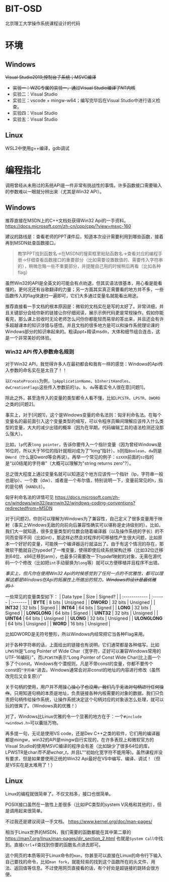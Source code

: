 # BIT-OSD
北京理工大学操作系统课程设计的代码

# 环境
## Windows
~~Visual Studio2019;控制台子系统；MSVC编译~~
* ~~实验一：WZC专属的实验一，通过Visual Studio编译了NT内核~~
* 实验二：Visual Studio
* 实验三：vscode + mingw-w64；编写完毕后在Visual Studio中进行语义检查。
* 实验四：Visual Studio
* 实验五：Visual Studio


## Linux
WSL2中使用g++编译，gdb调试

# 编程指北
调用曾经从未用过的系统API是一件非常有挑战性的事情。许多函数接口需要输入的参数难以一眼就分辨出来（尤其是Win32 API）。
## Windows
推荐直接在MSDN上的C++文档处获得Win32 Api的一手资料。https://docs.microsoft.com/zh-cn/cpp/cpp/?view=msvc-160

建议的路线是：查看老师的PPT课件后，知道本次设计需要利用到哪些函数，接着再到MSDN处查函数接口。

> 教学PPT找到函数名->在MSDN的搜索框里粘贴函数名->查看对应的编程手册->仔细查看函数接口的重要部分（比如需要设置数值的、需要传入字符串的），稍微忽略一些不重要部分，并提醒自己用的时候稍后再看（比如各种flag）

虽然Win32的API是全英文的可能会有点劝退，但其实语法很基本，用心看是能看懂的，更何况还有谷歌翻译的力量；另一方面其实真正需要看的地方并不多，一些函数传入的flag快速扫一遍即可，它们大多通过变量名就能看出用途。

推荐直接看一手文档的根本原因是：微软的文档实在是写的太好了。非常详细，并且关键部分会给你新的链接让你仔细阅读，展示示例代码更是常规操作。假如你能看完，那么课上验收时无论老师怎么问你你都能轻而易举的答出来，并且还会有许多超越课本的知识涉猎与感悟。并且文档的很多地方是可以和操作系统理论课的Windows部分的知识串起来的。粗读ppt+精读msdn，大体和细节组合连击，这是一个非常美妙的体验。

### Win32 API 传入参数命名规则
对于Win32 API，我觉得许多人在最初都会和我有一样的感觉：Windows的Api传入参数的命名实在是太丑了！！

以`CreateProcess`为例，`lpApplicationName`、`bInheritHandles`、`dwCreationFlags`这些传入参数前的`lp`、`b`、`dw`等着实令人很在意[问题1]。

除此之外，甚至连传入的变量的类型都令人看不懂，比如`LPCSTR`、`LPSTR`、`DWORD`之类的[问题2]。

事实上，对于[问题1]，这个是Windows变量的命名法则：匈牙利命名法。在每个变量名的最前面引入这个变量类型的缩写，可以令程序员瞬间理解应该传入什么类型的变量，大大的减少出错的概率（因为在早期，代码编辑工具的语法检测还没那么强大）。

比如，`lp`代表`long pointer`，告诉你要传入一个指针变量（因为曾经Windows是16位的，所以大于16位的指针就相对成为了“long”指针）、`b`则指`Boolean`、`dw`则是`DWord`（什么是Dword等会再说）。再举一个常见的例子：`szXXX`前面的`sz`指的是“以0结尾的字符串”（大概可以理解为"string returns zero"?）。

总之很大程度上通过变量名就可以知道这个地方应该传一个指针（lp，字符串一般也是lp）、一个数（dw）、或者是一个布尔值，特别说明一下，变量前常见的`h`，指的是句柄（`HANDLE`）。

匈牙利命名法的详情可见 https://docs.microsoft.com/zh-cn/windows/win32/learnwin32/windows-coding-conventions?redirectedfrom=MSDN

对于[问题2]，你则可以理解为Windows为了兼容性，自己定义了很多变量用于映射（事实上Windows无敌的向前向后兼容性确实可以堪称是史诗级别的）。比如，我们大一就知道，很多变量类型的位数会随着编译器（以及操作系统的字长）的不同而变得不同（比如int），那这样必然会对程序的可移植性产生很大问题，比如原本一个好好的变量，可能换一个编译器运行就溢出了。由于有这个情况的存在，那微软干脆就自己typedef了一堆变量，使得即使后续系统架构迁移（比如32位迁移到64位、x86迁移到arm），也最多只需要改一下typdef映射的对象，无需在源代码一个个修改（比如把`int`手动替换为`long`等）就可以方便移植并且程序不出错。

*事实上，但凡你在使用Win32 Api的时候感觉到了任何一点的不优雅性，都可以理解这都是Windows在Api的拓展性上所做出的努力。~~Windows的设计是最优雅的！~~*

一些常见的变量类型如下：
| Data type     | Size    | Signed?  |
| :------------ | :------ | :------- |
| **BYTE**      | 8 bits  | Unsigned |
| **DWORD**     | 32 bits | Unsigned |
| **INT32**     | 32 bits | Signed   |
| **INT64**     | 64 bits | Signed   |
| **LONG**      | 32 bits | Signed   |
| **LONGLONG**  | 64 bits | Signed   |
| **UINT32**    | 32 bits | Unsigned |
| **UINT64**    | 64 bits | Unsigned |
| **ULONG**     | 32 bits | Unsigned |
| **ULONGLONG** | 64 bits | Unsigned |
| **WORD**      | 16 bits | Unsigned |

比如DWORD是无符号整形，所以Windows内经常把它当各种Flag来用。

对于各种字符串的话，上面给出的链接也有说明，它们通常都是各种缩写。比如`LPWSTR`是“Long Pointer of Wide Char（宽字符，正好可以兼容Windows常用的UTF-16编码）”，而`LPCWSTR`表示“Long Pointer of Const Wide Char(比上面一个多了个const。Windows有个潜规则，凡是不带const的变量，你都不要传个const的`"字符串"`进去，Windows通常会对非const的地址的内容进行修改（虽然改完后又会复原）)”

关于句柄的使用，用户并不用操心~~操心了也没用，我们几乎无法对句柄进行任何操作~~。只用知道句柄的本质是地址，负责链接各种内核需要的对象的数据，我们只负责把句柄传给操作系统，让操作系统决定这个句柄对应的对象该怎么处理，就可以玩的很爽了。（Windows真的优雅！）

对了，Windows比Linux优雅的令一个显著的地方在于：一个`#include <windows.h>`可以囊括万物。

再多提一句，无论是使用VS code，还是Dev C++之类的软件，它们用的编译器都是mingw，win32的API是mingw自行实现的，在许多表现上和微软官方的Visual Studio的使用MSVC编译的程序会有差（比如缺少了很多64位的库，LPWSTR是char*而不是wchar_t*，并且L""初始化宽字符不能用等)。虽然课程并没有要求，但是如果要使用正统的Win32 Api最好在VS中编写、编译、调试！（但是VS实在是太难用了！）

## Linux
Linux的编程就很简单了。不仅文档多，接口也很简单。

POSIX接口虽然在一致性上差很多（比如IPC类型的system V风格和其他的），但是调用起来很简单。

不过我还是建议阅读一手文档。
https://www.kernel.org/doc/man-pages/ 

相当于Linux世界的MSDN，我们需要的函数都能在其中第二章的 https://man7.org/linux/man-pages/dir_section_2.html 也就是`System Call`中找到。直接`Ctrl`+`F`查找到你要的函数名点进去即可。

这个网页的本质等同于Linux命令的`man`，你甚至可以直接在Linux的命令行下输入自己要找的命令，比如`man fork`，就能轻易的找到这个函数所在的头文件、用法、返回值等信息。不过使用网页直接看的话，有个好处是超链接的跳转会很方便。

